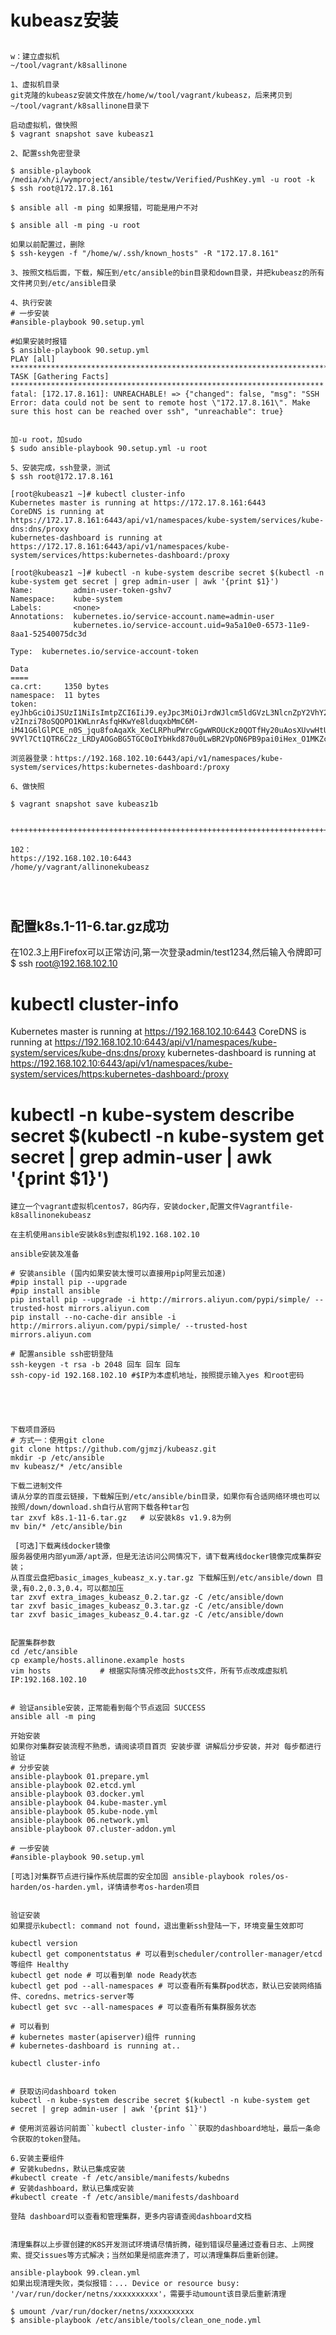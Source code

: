 # kubeasz安装
##

```
w：建立虚拟机
~/tool/vagrant/k8sallinone

1、虚拟机目录
git克隆的kubeasz安装文件放在/home/w/tool/vagrant/kubeasz，后来拷贝到~/tool/vagrant/k8sallinone目录下

启动虚拟机，做快照
$ vagrant snapshot save kubeasz1

2、配置ssh免密登录

$ ansible-playbook /media/xh/i/wymproject/ansible/testw/Verified/PushKey.yml -u root -k
$ ssh root@172.17.8.161

$ ansible all -m ping 如果报错，可能是用户不对

$ ansible all -m ping -u root

如果以前配置过，删除
$ ssh-keygen -f "/home/w/.ssh/known_hosts" -R "172.17.8.161"

3、按照文档后面，下载，解压到/etc/ansible的bin目录和down目录，并把kubeasz的所有文件拷贝到/etc/ansible目录

4、执行安装
# 一步安装
#ansible-playbook 90.setup.yml

#如果安装时报错
$ ansible-playbook 90.setup.yml 
PLAY [all] **********************************************************************************
TASK [Gathering Facts] **********************************************************************
fatal: [172.17.8.161]: UNREACHABLE! => {"changed": false, "msg": "SSH Error: data could not be sent to remote host \"172.17.8.161\". Make sure this host can be reached over ssh", "unreachable": true}


加-u root，加sudo
$ sudo ansible-playbook 90.setup.yml -u root

5、安装完成，ssh登录，测试
$ ssh root@172.17.8.161

[root@kubeasz1 ~]# kubectl cluster-info
Kubernetes master is running at https://172.17.8.161:6443
CoreDNS is running at https://172.17.8.161:6443/api/v1/namespaces/kube-system/services/kube-dns:dns/proxy
kubernetes-dashboard is running at https://172.17.8.161:6443/api/v1/namespaces/kube-system/services/https:kubernetes-dashboard:/proxy

[root@kubeasz1 ~]# kubectl -n kube-system describe secret $(kubectl -n kube-system get secret | grep admin-user | awk '{print $1}')
Name:         admin-user-token-gshv7
Namespace:    kube-system
Labels:       <none>
Annotations:  kubernetes.io/service-account.name=admin-user
              kubernetes.io/service-account.uid=9a5a10e0-6573-11e9-8aa1-52540075dc3d

Type:  kubernetes.io/service-account-token

Data
====
ca.crt:     1350 bytes
namespace:  11 bytes
token:      eyJhbGciOiJSUzI1NiIsImtpZCI6IiJ9.eyJpc3MiOiJrdWJlcm5ldGVzL3NlcnZpY2VhY2NvdW50Iiwia3ViZXJuZXRlcy5pby9zZXJ2aWNlYWNjb3VudC9uYW1lc3BhY2UiOiJrdWJlLXN5c3RlbSIsImt1YmVybmV0ZXMuaW8vc2VydmljZWFjY291bnQvc2VjcmV0Lm5hbWUiOiJhZG1pbi11c2VyLXRva2VuLWdzaHY3Iiwia3ViZXJuZXRlcy5pby9zZXJ2aWNlYWNjb3VudC9zZXJ2aWNlLWFjY291bnQubmFtZSI6ImFkbWluLXVzZXIiLCJrdWJlcm5ldGVzLmlvL3NlcnZpY2VhY2NvdW50L3NlcnZpY2UtYWNjb3VudC51aWQiOiI5YTVhMTBlMC02NTczLTExZTktOGFhMS01MjU0MDA3NWRjM2QiLCJzdWIiOiJzeXN0ZW06c2VydmljZWFjY291bnQ6a3ViZS1zeXN0ZW06YWRtaW4tdXNlciJ9.cQzJ1cREtLFDTwSKNw0RR7_92B1bUd6hUQPgZR7ss_uQHm_ACuGNopRdBrGl-v2Inzi78oSQOPO1KWLnrAsfqHKwYe8lduqxbMmC6M-iM41G6lGlPCE_n0S_jqu8foAqaXk_XeCLRPhuPWrcGgwWROUcKz0QOTfHy20uAosXUvwHtUMqXbpR1Wn2TBYuFsuMG8Z1eG7QPNetEGQD5GZ3MmpCxfDNDixV8fpmqPh01jWMAD8vv-9VYl7Ct1QTR6C2z_LRDyAOGoBG5TGC0oIYbHkd870u0LwBR2VpON6PB9pai0iHex_O1MKZcaWxAh2aL6E8_ZOszed5kCLTKtXcow

浏览器登录：https://192.168.102.10:6443/api/v1/namespaces/kube-system/services/https:kubernetes-dashboard:/proxy

6、做快照

$ vagrant snapshot save kubeasz1b


++++++++++++++++++++++++++++++++++++++++++++++++++++++++++++++++++++++++++++++

102：
https://192.168.102.10:6443
/home/y/vagrant/allinonekubeasz




```

## 配置k8s.1-11-6.tar.gz成功

在102.3上用Firefox可以正常访问,第一次登录admin/test1234,然后输入令牌即可
$ ssh root@192.168.102.10
# kubectl cluster-info 
Kubernetes master is running at https://192.168.102.10:6443
CoreDNS is running at https://192.168.102.10:6443/api/v1/namespaces/kube-system/services/kube-dns:dns/proxy
kubernetes-dashboard is running at https://192.168.102.10:6443/api/v1/namespaces/kube-system/services/https:kubernetes-dashboard:/proxy

# kubectl -n kube-system describe secret $(kubectl -n kube-system get secret | grep admin-user | awk '{print $1}')

```
建立一个vagrant虚拟机centos7，8G内存，安装docker,配置文件Vagrantfile-k8sallinonekubeasz

在主机使用ansible安装k8s到虚拟机192.168.102.10

ansible安装及准备

# 安装ansible (国内如果安装太慢可以直接用pip阿里云加速)
#pip install pip --upgrade
#pip install ansible
pip install pip --upgrade -i http://mirrors.aliyun.com/pypi/simple/ --trusted-host mirrors.aliyun.com
pip install --no-cache-dir ansible -i http://mirrors.aliyun.com/pypi/simple/ --trusted-host mirrors.aliyun.com

# 配置ansible ssh密钥登陆
ssh-keygen -t rsa -b 2048 回车 回车 回车
ssh-copy-id 192.168.102.10 #$IP为本虚机地址，按照提示输入yes 和root密码





下载项目源码
# 方式一：使用git clone
git clone https://github.com/gjmzj/kubeasz.git
mkdir -p /etc/ansible
mv kubeasz/* /etc/ansible

下载二进制文件
请从分享的百度云链接，下载解压到/etc/ansible/bin目录，如果你有合适网络环境也可以按照/down/download.sh自行从官网下载各种tar包
tar zxvf k8s.1-11-6.tar.gz   # 以安装k8s v1.9.8为例
mv bin/* /etc/ansible/bin

 [可选]下载离线docker镜像
服务器使用内部yum源/apt源，但是无法访问公网情况下，请下载离线docker镜像完成集群安装；
从百度云盘把basic_images_kubeasz_x.y.tar.gz 下载解压到/etc/ansible/down 目录,有0.2,0.3,0.4，可以都加压
tar zxvf extra_images_kubeasz_0.2.tar.gz -C /etc/ansible/down
tar zxvf basic_images_kubeasz_0.3.tar.gz -C /etc/ansible/down
tar zxvf basic_images_kubeasz_0.4.tar.gz -C /etc/ansible/down


配置集群参数
cd /etc/ansible
cp example/hosts.allinone.example hosts
vim hosts           # 根据实际情况修改此hosts文件，所有节点改成虚拟机IP:192.168.102.10


# 验证ansible安装，正常能看到每个节点返回 SUCCESS
ansible all -m ping

开始安装
如果你对集群安装流程不熟悉，请阅读项目首页 安装步骤 讲解后分步安装，并对 每步都进行验证
# 分步安装
ansible-playbook 01.prepare.yml
ansible-playbook 02.etcd.yml
ansible-playbook 03.docker.yml
ansible-playbook 04.kube-master.yml
ansible-playbook 05.kube-node.yml
ansible-playbook 06.network.yml
ansible-playbook 07.cluster-addon.yml 

# 一步安装
#ansible-playbook 90.setup.yml

[可选]对集群节点进行操作系统层面的安全加固 ansible-playbook roles/os-harden/os-harden.yml，详情请参考os-harden项目


验证安装
如果提示kubectl: command not found，退出重新ssh登陆一下，环境变量生效即可

kubectl version
kubectl get componentstatus # 可以看到scheduler/controller-manager/etcd等组件 Healthy
kubectl get node # 可以看到单 node Ready状态
kubectl get pod --all-namespaces # 可以查看所有集群pod状态，默认已安装网络插件、coredns、metrics-server等
kubectl get svc --all-namespaces # 可以查看所有集群服务状态

# 可以看到
# kubernetes master(apiserver)组件 running
# kubernetes-dashboard is running at..

kubectl cluster-info 


# 获取访问dashboard token 
kubectl -n kube-system describe secret $(kubectl -n kube-system get secret | grep admin-user | awk '{print $1}')

# 使用浏览器访问前面``kubectl cluster-info ``获取的dashboard地址，最后一条命令获取的token登陆。

6.安装主要组件
# 安装kubedns，默认已集成安装
#kubectl create -f /etc/ansible/manifests/kubedns
# 安装dashboard，默认已集成安装
#kubectl create -f /etc/ansible/manifests/dashboard

登陆 dashboard可以查看和管理集群，更多内容请查阅dashboard文档


清理集群以上步骤创建的K8S开发测试环境请尽情折腾，碰到错误尽量通过查看日志、上网搜索、提交issues等方式解决；当然如果是彻底奔溃了，可以清理集群后重新创建。

ansible-playbook 99.clean.yml
如果出现清理失败，类似报错：... Device or resource busy: '/var/run/docker/netns/xxxxxxxxxx'，需要手动umount该目录后重新清理

$ umount /var/run/docker/netns/xxxxxxxxxx
$ ansible-playbook /etc/ansible/tools/clean_one_node.yml

















```

## 原帖子

https://www.cnblogs.com/cheyunhua/p/9389650.html

最小化安装k8s
96 
Nick_4438 关注
2018.07.11 10:40* 字数 670 阅读 0评论 0喜欢 0
1.前言
之前写过一篇二进制手工安装k8s的文章，过程复杂，搞了多日才安装成功。
直到最近，在github上看到一个使用Ansible安装k8s的工程，安装过程之简单着实让我惊讶，感谢作者的开源精神。

原项目地址： https://github.com/gjmzj/kubeasz
作者fork项目地址：https://github.com/qiujiahong/kubeasz

本文是读该项目的的读书笔记，相对原文稍微有一点改动，文中介绍了最小话安装的流程，读者如果需要做高可用安装可以参考github项目；
本文介绍最小化安装k8s；
安装系统版本： CentOS Linux release 7.5.1804 (Core)

2.基础系统配置
推荐内存2G/硬盘30G以上
CentOS Linux release 7.5.1804 (Core)
配置基础网络、更新源、SSH登陆等

3.安装依赖工具
CentOS 7 请执行以下脚本：

# 文档中脚本默认均以root用户执行
# 安装 epel 源
yum install epel-release -y
# 安装依赖工具
yum install git python python-pip -y

3.ansible安装及准备
# 安装ansible (国内如果安装太慢可以直接用pip阿里云加速)
#pip install pip --upgrade
#pip install ansible
pip install pip --upgrade -i http://mirrors.aliyun.com/pypi/simple/ --trusted-host mirrors.aliyun.com
pip install --no-cache-dir ansible -i http://mirrors.aliyun.com/pypi/simple/ --trusted-host mirrors.aliyun.com
# 配置ansible ssh密钥登陆
ssh-keygen -t rsa -b 2048 回车 回车 回车
ssh-copy-id $IP #$IP为本虚机地址，按照提示输入yes 和root密码

4.安装kubernetes集群

4.1 下载项目源码
# 方式一：使用git clone
git clone https://github.com/gjmzj/kubeasz.git
mkdir -p /etc/ansible
mv kubeasz/* /etc/ansible
# 方式二：从发布页面 https://github.com/gjmzj/kubeasz/releases 下载源码解压到同样目录

4.2a 下载二进制文件
请从分享的百度云链接，下载解压到/etc/ansible/bin目录，如果你有合适网络环境也可以按照/down/download.sh自行从官网下载各种tar包
tar zxvf k8s.1-9-8.tar.gz   # 以安装k8s v1.9.8为例
mv bin/* /etc/ansible/bin

4.2b [可选]下载离线docker镜像
服务器使用内部yum源/apt源，但是无法访问公网情况下，请下载离线docker镜像完成集群安装；从百度云盘把basic_images_kubeasz_x.y.tar.gz 下载解压到/etc/ansible/down 目录
tar zxvf basic_images_kubeasz_0.2.tar.gz -C /etc/ansible/down

4.3 配置集群参数
cd /etc/ansible
cp example/hosts.allinone.example hosts
vim hosts           # 根据实际情况修改此hosts文件，所有节点改成本机IP
# 验证ansible安装，正常能看到每个节点返回 SUCCESS
ansible all -m ping

4.4 开始安装
如果你对集群安装流程不熟悉，请阅读项目首页 安装步骤 讲解后分步安装，并对 每步都进行验证
# 分步安装
ansible-playbook 01.prepare.yml
ansible-playbook 02.etcd.yml
ansible-playbook 03.docker.yml
ansible-playbook 04.kube-master.yml
ansible-playbook 05.kube-node.yml
ansible-playbook 06.network.yml
ansible-playbook 07.cluster-addon.yml 
# 一步安装
#ansible-playbook 90.setup.yml
[可选]对集群节点进行操作系统层面的安全加固 ansible-playbook roles/os-harden/os-harden.yml，详情请参考os-harden项目

5.验证安装
如果提示kubectl: command not found，退出重新ssh登陆一下，环境变量生效即可

kubectl version
kubectl get componentstatus # 可以看到scheduler/controller-manager/etcd等组件 Healthy
kubectl get node # 可以看到单 node Ready状态
kubectl get pod --all-namespaces # 可以查看所有集群pod状态，默认已安装网络插件、coredns、metrics-server等
kubectl get svc --all-namespaces # 可以查看所有集群服务状态
# 可以看到
# kubernetes master(apiserver)组件 running
# kubernetes-dashboard is running at..
kubectl cluster-info 
# 获取访问dashboard token 
kubectl -n kube-system describe secret $(kubectl -n kube-system get secret | grep admin-user | awk '{print $1}')
# 使用浏览器访问前面``kubectl cluster-info ``获取的dashboard地址，最后一条命令获取的token登陆。

6.安装主要组件
# 安装kubedns，默认已集成安装
#kubectl create -f /etc/ansible/manifests/kubedns
# 安装dashboard，默认已集成安装
#kubectl create -f /etc/ansible/manifests/dashboard
登陆 dashboard可以查看和管理集群，更多内容请查阅dashboard文档

7.清理集群
以上步骤创建的K8S开发测试环境请尽情折腾，碰到错误尽量通过查看日志、上网搜索、提交issues等方式解决；当然如果是彻底奔溃了，可以清理集群后重新创建。

ansible-playbook 99.clean.yml
如果出现清理失败，类似报错：... Device or resource busy: '/var/run/docker/netns/xxxxxxxxxx'，需要手动umount该目录后重新清理

$ umount /var/run/docker/netns/xxxxxxxxxx
$ ansible-playbook /etc/ansible/tools/clean_one_node.yml


#################################################################################


https://github.com/gjmzj/kubeasz/blob/master/docs/setup/quickStart.md


gjmzj/kubeasz allinone部署k8s
 
快速指南
以下为快速体验k8s集群的测试、开发环境--allinone部署，国内环境下觉得比官方的minikube方便、简单很多。

1.基础系统配置
推荐内存2G/硬盘30G以上
最小化安装Ubuntu 16.04 server或者CentOS 7 Minimal
配置基础网络、更新源、SSH登陆等
2.安装依赖工具
Ubuntu 16.04 请执行以下脚本:

# 文档中脚本默认均以root用户执行
# 安装依赖工具
apt-get install python2.7 git python-pip
# Ubuntu16.04可能需要配置以下软连接
ln -s /usr/bin/python2.7 /usr/bin/python
CentOS 7 请执行以下脚本：

# 文档中脚本默认均以root用户执行
# 安装 epel 源
yum install epel-release -y
# 安装依赖工具
yum install git python python-pip -y
3.ansible安装及准备
# 安装ansible (国内如果安装太慢可以直接用pip阿里云加速)
#pip install pip --upgrade
#pip install ansible
pip install pip --upgrade -i http://mirrors.aliyun.com/pypi/simple/ --trusted-host mirrors.aliyun.com
pip install --no-cache-dir ansible -i http://mirrors.aliyun.com/pypi/simple/ --trusted-host mirrors.aliyun.com
# 配置ansible ssh密钥登陆
ssh-keygen -t rsa -b 2048 回车 回车 回车
ssh-copy-id $IP #$IP为本虚机地址，按照提示输入yes 和root密码
在Ubuntu 16.04中，如果出现以下错误:

Traceback (most recent call last):
  File "/usr/bin/pip", line 9, in <module>
    from pip import main
ImportError: cannot import name main
将/usr/bin/pip做以下修改：

#原代码
from pip import main
if __name__ == '__main__':
    sys.exit(main())

#修改后
from pip import __main__
if __name__ == '__main__':
    sys.exit(__main__._main())
4.安装kubernetes集群
4.1 下载项目源码
# 方式一：使用git clone
git clone https://github.com/gjmzj/kubeasz.git
mkdir -p /etc/ansible
mv kubeasz/* /etc/ansible
# 方式二：从发布页面 https://github.com/gjmzj/kubeasz/releases 下载源码解压到同样目录
4.2a 下载二进制文件
请从分享的百度云链接，下载解压到/etc/ansible/bin目录，如果你有合适网络环境也可以按照/down/download.sh自行从官网下载各种tar包
tar zxvf k8s.1-9-8.tar.gz	# 以安装k8s v1.9.8为例
mv bin/* /etc/ansible/bin
4.2b [可选]下载离线docker镜像
服务器使用内部yum源/apt源，但是无法访问公网情况下，请下载离线docker镜像完成集群安装；从百度云盘把basic_images_kubeasz_x.y.tar.gz 下载解压到/etc/ansible/down 目录
tar zxvf basic_images_kubeasz_0.2.tar.gz -C /etc/ansible/down
4.3 配置集群参数

4.3.1 必要配置：cd /etc/ansible && cp example/hosts.allinone.example hosts, 然后实际情况修改此hosts文件
4.3.2 可选配置，初次使用可以不做修改，详见配置指南
4.3.3 验证ansible 安装：ansible all -m ping 正常能看到节点返回 SUCCESS
4.4 开始安装 如果你对集群安装流程不熟悉，请阅读项目首页 安装步骤 讲解后分步安装，并对 每步都进行验证

# 分步安装
ansible-playbook 01.prepare.yml
ansible-playbook 02.etcd.yml
ansible-playbook 03.docker.yml
ansible-playbook 04.kube-master.yml
ansible-playbook 05.kube-node.yml
ansible-playbook 06.network.yml
ansible-playbook 07.cluster-addon.yml 
# 一步安装
#ansible-playbook 90.setup.yml
[可选]对集群节点进行操作系统层面的安全加固 ansible-playbook roles/os-harden/os-harden.yml，详情请参考os-harden项目

5.验证安装
如果提示kubectl: command not found，退出重新ssh登陆一下，环境变量生效即可

kubectl version
kubectl get componentstatus # 可以看到scheduler/controller-manager/etcd等组件 Healthy

kubectl get node # 可以看到单 node Ready状态
kubectl get pod --all-namespaces # 可以查看所有集群pod状态，默认已安装网络插件、coredns、metrics-server等
kubectl get svc --all-namespaces # 可以查看所有集群服务状态

kubectl cluster-info # 可以看到kubernetes master(apiserver)组件 running
# 获取访问dashboard token 
kubectl -n kube-system describe secret $(kubectl -n kube-system get secret | grep admin-user | awk '{print $1}')
# 使用浏览器访问前面``kubectl cluster-info ``获取的dashboard地址，最后一条命令获取的token登陆。



6.安装主要组件
# 安装kubedns，默认已集成安装
#kubectl create -f /etc/ansible/manifests/kubedns
# 安装dashboard，默认已集成安装
#kubectl create -f /etc/ansible/manifests/dashboard
登陆 dashboard可以查看和管理集群，更多内容请查阅dashboard文档
7.清理集群
以上步骤创建的K8S开发测试环境请尽情折腾，碰到错误尽量通过查看日志、上网搜索、提交issues等方式解决；当然如果是彻底奔溃了，可以清理集群后重新创建。

ansible-playbook 99.clean.yml
如果出现清理失败，类似报错：... Device or resource busy: '/var/run/docker/netns/xxxxxxxxxx'，需要手动umount该目录后清理

$ umount /var/run/docker/netns/xxxxxxxxxx
$ rm -rf /var/run/docker/netns/xxxxxxxxxx








